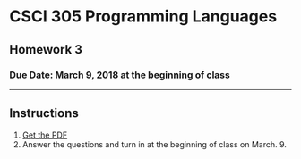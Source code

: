 # CSCI 305 Programming Languages

## Homework 3

### Due Date: March 9, 2018 at the beginning of class

---

## Instructions

1. [Get the PDF](https://raw.githubusercontent.com/CSCI305/csci305-homework/master/hw3.pdf)
2. Answer the questions and turn in at the beginning of class on March. 9.
